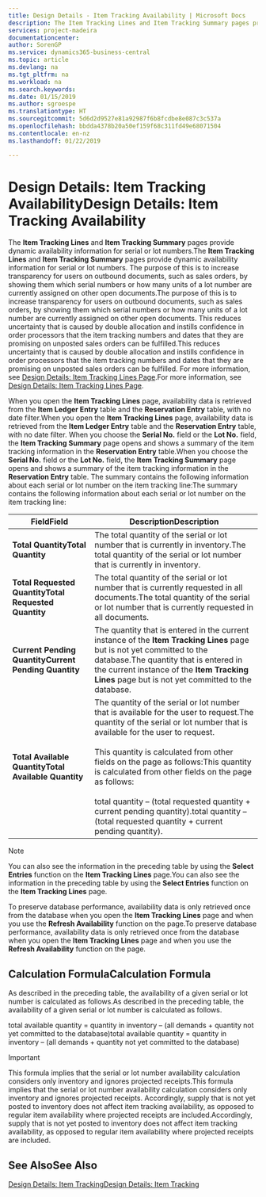 ```yaml
---
title: Design Details - Item Tracking Availability | Microsoft Docs
description: The Item Tracking Lines and Item Tracking Summary pages provide dynamic availability information for serial or lot numbers. The purpose of this is to increase transparency for users on outbound documents, such as sales orders, by showing them which serial numbers or how many units of a lot number are currently assigned on other open documents.
services: project-madeira
documentationcenter: 
author: SorenGP
ms.service: dynamics365-business-central
ms.topic: article
ms.devlang: na
ms.tgt_pltfrm: na
ms.workload: na
ms.search.keywords: 
ms.date: 01/15/2019
ms.author: sgroespe
ms.translationtype: HT
ms.sourcegitcommit: 5d6d2d9527e81a92987f6b8fcdbe8e087c3c537a
ms.openlocfilehash: bbdda4378b20a50ef159f68c311fd49e68071504
ms.contentlocale: en-nz
ms.lasthandoff: 01/22/2019

---
```

# <a name="design-details-item-tracking-availability"></a><span data-ttu-id="b218c-104">Design Details: Item Tracking Availability</span><span class="sxs-lookup"><span data-stu-id="b218c-104">Design Details: Item Tracking Availability</span></span>
<span data-ttu-id="b218c-105">The **Item Tracking Lines** and **Item Tracking Summary** pages provide dynamic availability information for serial or lot numbers.</span><span class="sxs-lookup"><span data-stu-id="b218c-105">The **Item Tracking Lines** and **Item Tracking Summary** pages provide dynamic availability information for serial or lot numbers.</span></span> <span data-ttu-id="b218c-106">The purpose of this is to increase transparency for users on outbound documents, such as sales orders, by showing them which serial numbers or how many units of a lot number are currently assigned on other open documents.</span><span class="sxs-lookup"><span data-stu-id="b218c-106">The purpose of this is to increase transparency for users on outbound documents, such as sales orders, by showing them which serial numbers or how many units of a lot number are currently assigned on other open documents.</span></span> <span data-ttu-id="b218c-107">This reduces uncertainty that is caused by double allocation and instills confidence in order processors that the item tracking numbers and dates that they are promising on unposted sales orders can be fulfilled.</span><span class="sxs-lookup"><span data-stu-id="b218c-107">This reduces uncertainty that is caused by double allocation and instills confidence in order processors that the item tracking numbers and dates that they are promising on unposted sales orders can be fulfilled.</span></span> <span data-ttu-id="b218c-108">For more information, see [Design Details: Item Tracking Lines Page](design-details-item-tracking-lines-window.md).</span><span class="sxs-lookup"><span data-stu-id="b218c-108">For more information, see [Design Details: Item Tracking Lines Page](design-details-item-tracking-lines-window.md).</span></span>  

 <span data-ttu-id="b218c-109">When you open the **Item Tracking Lines** page, availability data is retrieved from the **Item Ledger Entry** table and the **Reservation Entry** table, with no date filter.</span><span class="sxs-lookup"><span data-stu-id="b218c-109">When you open the **Item Tracking Lines** page, availability data is retrieved from the **Item Ledger Entry** table and the **Reservation Entry** table, with no date filter.</span></span> <span data-ttu-id="b218c-110">When you choose the **Serial No.** field or the **Lot No.** field, the **Item Tracking Summary** page opens and shows a summary of the item tracking information in the **Reservation Entry** table.</span><span class="sxs-lookup"><span data-stu-id="b218c-110">When you choose the **Serial No.** field or the **Lot No.** field, the **Item Tracking Summary** page opens and shows a summary of the item tracking information in the **Reservation Entry** table.</span></span> <span data-ttu-id="b218c-111">The summary contains the following information about each serial or lot number on the item tracking line:</span><span class="sxs-lookup"><span data-stu-id="b218c-111">The summary contains the following information about each serial or lot number on the item tracking line:</span></span>  

|<span data-ttu-id="b218c-112">Field</span><span class="sxs-lookup"><span data-stu-id="b218c-112">Field</span></span>|<span data-ttu-id="b218c-113">Description</span><span class="sxs-lookup"><span data-stu-id="b218c-113">Description</span></span>|  
|---------------------------------|---------------------------------------|  
|<span data-ttu-id="b218c-114">**Total Quantity**</span><span class="sxs-lookup"><span data-stu-id="b218c-114">**Total Quantity**</span></span>|<span data-ttu-id="b218c-115">The total quantity of the serial or lot number that is currently in inventory.</span><span class="sxs-lookup"><span data-stu-id="b218c-115">The total quantity of the serial or lot number that is currently in inventory.</span></span>|  
|<span data-ttu-id="b218c-116">**Total Requested Quantity**</span><span class="sxs-lookup"><span data-stu-id="b218c-116">**Total Requested Quantity**</span></span>|<span data-ttu-id="b218c-117">The total quantity of the serial or lot number that is currently requested in all documents.</span><span class="sxs-lookup"><span data-stu-id="b218c-117">The total quantity of the serial or lot number that is currently requested in all documents.</span></span>|  
|<span data-ttu-id="b218c-118">**Current Pending Quantity**</span><span class="sxs-lookup"><span data-stu-id="b218c-118">**Current Pending Quantity**</span></span>|<span data-ttu-id="b218c-119">The quantity that is entered in the current instance of the **Item Tracking Lines** page but is not yet committed to the database.</span><span class="sxs-lookup"><span data-stu-id="b218c-119">The quantity that is entered in the current instance of the **Item Tracking Lines** page but is not yet committed to the database.</span></span>|  
|<span data-ttu-id="b218c-120">**Total Available Quantity**</span><span class="sxs-lookup"><span data-stu-id="b218c-120">**Total Available Quantity**</span></span>|<span data-ttu-id="b218c-121">The quantity of the serial or lot number that is available for the user to request.</span><span class="sxs-lookup"><span data-stu-id="b218c-121">The quantity of the serial or lot number that is available for the user to request.</span></span><br /><br /> <span data-ttu-id="b218c-122">This quantity is calculated from other fields on the page as follows:</span><span class="sxs-lookup"><span data-stu-id="b218c-122">This quantity is calculated from other fields on the page as follows:</span></span><br /><br /> <span data-ttu-id="b218c-123">total quantity – (total requested quantity + current pending quantity).</span><span class="sxs-lookup"><span data-stu-id="b218c-123">total quantity – (total requested quantity + current pending quantity).</span></span>|  

> [!NOTE]  
>  <span data-ttu-id="b218c-124">You can also see the information in the preceding table by using the **Select Entries** function on the **Item Tracking Lines** page.</span><span class="sxs-lookup"><span data-stu-id="b218c-124">You can also see the information in the preceding table by using the **Select Entries** function on the **Item Tracking Lines** page.</span></span>  

 <span data-ttu-id="b218c-125">To preserve database performance, availability data is only retrieved once from the database when you open the **Item Tracking Lines** page and when you use the **Refresh Availability** function on the page.</span><span class="sxs-lookup"><span data-stu-id="b218c-125">To preserve database performance, availability data is only retrieved once from the database when you open the **Item Tracking Lines** page and when you use the **Refresh Availability** function on the page.</span></span>  

## <a name="calculation-formula"></a><span data-ttu-id="b218c-126">Calculation Formula</span><span class="sxs-lookup"><span data-stu-id="b218c-126">Calculation Formula</span></span>  
 <span data-ttu-id="b218c-127">As described in the preceding table, the availability of a given serial or lot number is calculated as follows.</span><span class="sxs-lookup"><span data-stu-id="b218c-127">As described in the preceding table, the availability of a given serial or lot number is calculated as follows.</span></span>  

 <span data-ttu-id="b218c-128">total available quantity = quantity in inventory – (all demands + quantity not yet committed to the database)</span><span class="sxs-lookup"><span data-stu-id="b218c-128">total available quantity = quantity in inventory – (all demands + quantity not yet committed to the database)</span></span>  

> [!IMPORTANT]  
>  <span data-ttu-id="b218c-129">This formula implies that the serial or lot number availability calculation considers only inventory and ignores projected receipts.</span><span class="sxs-lookup"><span data-stu-id="b218c-129">This formula implies that the serial or lot number availability calculation considers only inventory and ignores projected receipts.</span></span> <span data-ttu-id="b218c-130">Accordingly, supply that is not yet posted to inventory does not affect item tracking availability, as opposed to regular item availability where projected receipts are included.</span><span class="sxs-lookup"><span data-stu-id="b218c-130">Accordingly, supply that is not yet posted to inventory does not affect item tracking availability, as opposed to regular item availability where projected receipts are included.</span></span>  

## <a name="see-also"></a><span data-ttu-id="b218c-131">See Also</span><span class="sxs-lookup"><span data-stu-id="b218c-131">See Also</span></span>  
 [<span data-ttu-id="b218c-132">Design Details: Item Tracking</span><span class="sxs-lookup"><span data-stu-id="b218c-132">Design Details: Item Tracking</span></span>](design-details-item-tracking.md)


